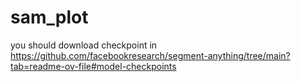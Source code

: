 # sam_plot
you should download checkpoint in https://github.com/facebookresearch/segment-anything/tree/main?tab=readme-ov-file#model-checkpoints
